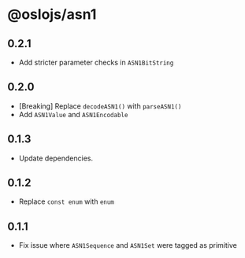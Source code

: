 # @oslojs/asn1

## 0.2.1

- Add stricter parameter checks in `ASN1BitString`

## 0.2.0

- [Breaking] Replace `decodeASN1()` with `parseASN1()`
- Add `ASN1Value` and `ASN1Encodable`

## 0.1.3

- Update dependencies.

## 0.1.2

- Replace `const enum` with `enum`

## 0.1.1

- Fix issue where `ASN1Sequence` and `ASN1Set` were tagged as primitive
